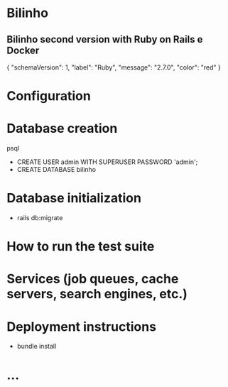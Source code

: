# Bilinho

##  Bilinho second version with Ruby on Rails e Docker 

{
  "schemaVersion": 1,
  "label": "Ruby",
  "message": "2.7.0",
  "color": "red"
}

# Configuration

# Database creation

psql
* CREATE USER admin WITH SUPERUSER PASSWORD 'admin';
* CREATE DATABASE bilinho

# Database initialization

* rails db:migrate

# How to run the test suite

# Services (job queues, cache servers, search engines, etc.)

# Deployment instructions

 * bundle install

# ...

